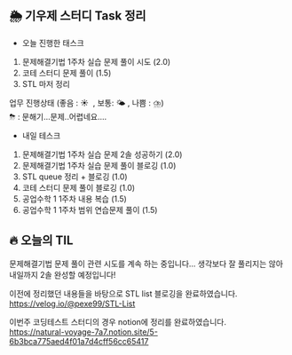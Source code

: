 ## 🌦️ 기우제 스터디 Task 정리

- 오늘 진행한 태스크
1. 문제해결기법 1주차 실습 문제 풀이 시도 (2.0)
3. 코테 스터디 문제 풀이 (1.5)
3. STL 마저 정리

업무 진행상태 (좋음 : ☀  , 보통: 🌤 , 나쁨 : ⛈)  
⛈ : 문해기...문제..어렵네요....
 
- 내일 테스크
1. 문제해결기법 1주차 실습 문제 2솔 성공하기 (2.0)
2. 문제해결기법 1주차 실습 문제 풀이 블로깅 (1.0)
3. STL queue 정리 + 블로깅 (1.0)
4. 코테 스터디 문제 풀이 블로깅 (1.0)
5. 공업수학 1 1주차 내용 복습 (1.5)
6. 공업수학 1 1주차 범위 연습문제 풀이 (1.5)

## 🔥 오늘의 TIL

문제해결기법 문제 풀이 관련 시도를 계속 하는 중입니다... 생각보다 잘 풀리지는 않아 내일까지 2솔 완성할 예정입니다! 

이전에 정리했던 내용들을 바탕으로 STL list 블로깅을 완료하였습니다.    
https://velog.io/@pexe99/STL-List  

이번주 코딩테스트 스터디의 경우 notion에 정리를 완료하였습니다.  
https://natural-voyage-7a7.notion.site/5-6b3bca775aed4f01a7d4cff56cc65417  
